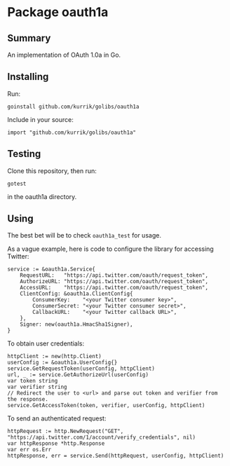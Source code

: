 # Package oauth1a
## Summary
An implementation of OAuth 1.0a in Go.

## Installing
Run:

    goinstall github.com/kurrik/golibs/oauth1a

Include in your source:

    import "github.com/kurrik/golibs/oauth1a"

## Testing
Clone this repository, then run:

    gotest

in the oauth1a directory.

## Using
The best bet will be to check `oauth1a_test` for usage.

As a vague example, here is code to configure the library for accessing Twitter:

    service := &oauth1a.Service{
    	RequestURL:   "https://api.twitter.com/oauth/request_token",
    	AuthorizeURL: "https://api.twitter.com/oauth/request_token",
    	AccessURL:    "https://api.twitter.com/oauth/request_token",
    	ClientConfig: &oauth1a.ClientConfig{
    		ConsumerKey:    "<your Twitter consumer key>",
    		ConsumerSecret: "<your Twitter consumer secret>",
    		CallbackURL:    "<your Twitter callback URL>",
    	},
    	Signer: new(oauth1a.HmacSha1Signer),
    }

To obtain user credentials:

    httpClient := new(http.Client)
    userConfig := &oauth1a.UserConfig{}
    service.GetRequestToken(userConfig, httpClient)
    url, _ := service.GetAuthorizeUrl(userConfig)
    var token string
    var verifier string
    // Redirect the user to <url> and parse out token and verifier from the response.
    service.GetAccessToken(token, verifier, userConfig, httpClient)

To send an authenticated request:

    httpRequest := http.NewRequest("GET", "https://api.twitter.com/1/account/verify_credentials", nil)
    var httpResponse *http.Response
    var err os.Err
    httpResponse, err = service.Send(httpRequest, userConfig, httpClient)



